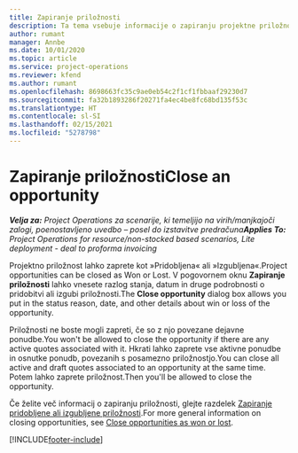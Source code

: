```yaml
---
title: Zapiranje priložnosti
description: Ta tema vsebuje informacije o zapiranju projektne priložnosti.
author: rumant
manager: Annbe
ms.date: 10/01/2020
ms.topic: article
ms.service: project-operations
ms.reviewer: kfend
ms.author: rumant
ms.openlocfilehash: 8698663fc35c9ae0eb54c2f1cf1fbbaaf29230d7
ms.sourcegitcommit: fa32b1893286f20271fa4ec4be8fc68bd135f53c
ms.translationtype: HT
ms.contentlocale: sl-SI
ms.lasthandoff: 02/15/2021
ms.locfileid: "5278798"
---
```

# <a name="close-an-opportunity"></a><span data-ttu-id="770a8-103">Zapiranje priložnosti</span><span class="sxs-lookup"><span data-stu-id="770a8-103">Close an opportunity</span></span>

<span data-ttu-id="770a8-104">_**Velja za:** Project Operations za scenarije, ki temeljijo na virih/manjkajoči zalogi, poenostavljeno uvedbo – posel do izstavitve predračuna_</span><span class="sxs-lookup"><span data-stu-id="770a8-104">_**Applies To:** Project Operations for resource/non-stocked based scenarios, Lite deployment - deal to proforma invoicing_</span></span>

<span data-ttu-id="770a8-105">Projektno priložnost lahko zaprete kot »Pridobljena« ali »Izgubljena«.</span><span class="sxs-lookup"><span data-stu-id="770a8-105">Project opportunities can be closed as Won or Lost.</span></span> <span data-ttu-id="770a8-106">V pogovornem oknu **Zapiranje priložnosti** lahko vnesete razlog stanja, datum in druge podrobnosti o pridobitvi ali izgubi priložnosti.</span><span class="sxs-lookup"><span data-stu-id="770a8-106">The **Close opportunity** dialog box allows you put in the status reason, date, and other details about win or loss of the opportunity.</span></span>

<span data-ttu-id="770a8-107">Priložnosti ne boste mogli zapreti, če so z njo povezane dejavne ponudbe.</span><span class="sxs-lookup"><span data-stu-id="770a8-107">You won't be allowed to close the opportunity if there are any active quotes associated with it.</span></span> <span data-ttu-id="770a8-108">Hkrati lahko zaprete vse aktivne ponudbe in osnutke ponudb, povezanih s posamezno priložnostjo.</span><span class="sxs-lookup"><span data-stu-id="770a8-108">You can close all active and draft quotes associated to an opportunity at the same time.</span></span> <span data-ttu-id="770a8-109">Potem lahko zaprete priložnost.</span><span class="sxs-lookup"><span data-stu-id="770a8-109">Then you'll be allowed to close the opportunity.</span></span>

<span data-ttu-id="770a8-110">Če želite več informacij o zapiranju priložnosti, glejte razdelek [Zapiranje pridobljene ali izgubljene priložnosti](https://docs.microsoft.com/dynamics365/sales-enterprise/close-opportunity-won-lost-sales).</span><span class="sxs-lookup"><span data-stu-id="770a8-110">For more general information on closing opportunities, see [Close opportunities as won or lost](https://docs.microsoft.com/dynamics365/sales-enterprise/close-opportunity-won-lost-sales).</span></span>


[!INCLUDE[footer-include](../includes/footer-banner.md)]
